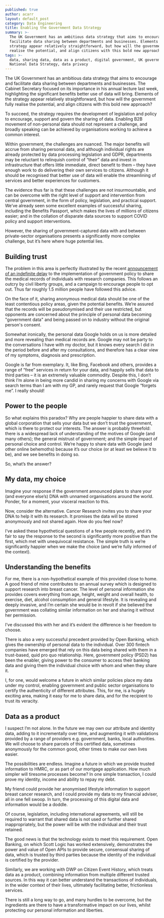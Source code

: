 ```yaml
---
published: true
author: acarr
layout: default_post
category: Data Engineering
title: Enabling the Government Data Strategy
summary: >-
  The UK Government has an ambitious data strategy that aims to encourage and
  facilitate data sharing between departments and businesses. Elements of the
  strategy appear relatively straightforward, but how will the government fully
  realise the potential, and align citizens with this bold new approach?
tags: >-
  data, sharing data, data as a product, digital government, UK government,
  National Data Strategy, data privacy
---
```

The UK Government has an ambitious data strategy that aims to encourage and facilitate data sharing between departments and businesses. The Cabinet Secretary focused on its importance in his annual lecture last week, highlighting the significant benefits better use of data will bring. Elements of the strategy appear relatively straightforward, but how will the government fully realise the potential, and align citizens with this bold new approach?

To succeed, the strategy requires the development of legislation and policy to encourage, support and govern the sharing of data. Enabling B2B movement of non-personal data should not represent a challenge, and broadly speaking can be achieved by organisations working to achieve a common interest.

Within government, the challenges are nuanced. The major benefits will accrue from sharing personal data, and although individual rights are already protected by data processing legislation and GDPR, departments may be reluctant to relinquish control of “their” data and invest in infrastructure that offers little immediate, direct benefit to them – they have enough work to do delivering their own services to citizens. Although it should be recognised that better use of data will enable the streamlining of services and better experiences for customers.

The evidence thus far is that these challenges are not insurmountable, and can be overcome with the right level of support and intervention from central government, in the form of policy, legislation, and practical support. We’ve already seen some excellent examples of successful sharing, including the Benefits Passport, which makes the lives of millions of citizens easier; and in the collation of disparate data sources to support COVID policy and support interventions.

However, the sharing of government-captured data with and between private-sector organisations presents a significantly more complex challenge, but it’s here where huge potential lies.

## Building trust

The problem in this area is perfectly illustrated by the recent [announcement of an indefinite delay](https://www.theguardian.com/society/2021/aug/22/nhs-data-grab-on-hold-as-millions-opt-out) to the implementation of government policy to share the medical records of individuals with research companies. This follows an outcry by civil liberty groups, and a campaign to encourage people to opt out. Thus far roughly 1.5 million people have followed this advice.

On the face of it, sharing anonymous medical data should be one of the least contentious policy areas, given the potential benefits. We’re assured that the records will be pseudonymised and their use restricted, but opponents are concerned about the principle of personal data becoming "government data" and being passed on to industry without the original person's consent.

Somewhat ironically, the personal data Google holds on us is more detailed and more revealing than medical records are. Google may not be party to the conversations I have with my doctor, but it knows every search I did in the period before and after my consultations, and therefore has a clear view of my symptoms, diagnosis and prescription.

Google is far from exemplary. It, like Bing, Facebook and others, provides a range of “free” services in return for your data, and happily sells that data to third parties – it is an extremely valuable commodity. Despite this, I don’t think I’m alone in being more candid in sharing my concerns with Google via search terms than I am with my GP, and rarely request that Google “forgets me”. I really should!

## Power to the people

So what explains this paradox? Why are people happier to share data with a global corporation that sells your data but we don’t trust the government, which is there to protect our interests. The answer is probably threefold: there is a widespread lack of understanding of the motives of Google (and many others); the general mistrust of government; and the simple impact of personal choice and control. We’re happy to share data with Google (and other online behemoths) because it’s our choice (or at least we believe it to be), and we see benefits in doing so.

So, what’s the answer?

## My data, my choice

Imagine your response if the government announced plans to share your (and everyone else’s) DNA with unnamed organisations around the world. Ponder, for a moment, your visceral reaction to this.

Now, consider the alternative. Cancer Research invites you to share your DNA to help it with its research. It promises the data will be stored anonymously and not shared again. How do you feel now?

I’ve asked these hypothetical questions of a few people recently, and it’s fair to say the response to the second is significantly more positive than the first, which met with unequivocal resistance. The simple truth is we’re significantly happier when we make the choice (and we’re fully informed of the context).

## Understanding the benefits

For me, there is a non-hypothetical example of this provided close to home. A good friend of mine contributes to an annual survey which is designed to support research into breast cancer. The level of personal information she provides covers everything from age, height, weight and overall health, to exercise, diet, alcohol consumption and general lifestyle. It is revealing and deeply invasive, and I’m certain she would be in revolt if she believed the government was collating similar information on her and sharing it without her permission.

I’ve discussed this with her and it’s evident the difference is her freedom to choose.

There is also a very successful precedent provided by Open Banking, which gives the ownership of personal data to the individual. Over 300 fintech companies have emerged that rely on this data being shared with them in a trust-based, quid pro quo relationship. Here, government policy (PSD2) has been the enabler, giving power to the consumer to access their banking data and giving them the individual choice with whom and when they share it.

I, for one, would welcome a future in which similar policies place my data under my control, enabling government and public sector organisations to certify the authenticity of different attributes. This, for me, is a hugely exciting area, making it easy for me to share data, and for the recipient to trust its veracity.

## Data as a product

I suspect I’m not alone. In the future we may own our attribute and identity data, adding to it incrementally over time, and augmenting it with validations provided by a range of providers e.g. government, banks, local authorities. We will choose to share parcels of this certified data, sometimes anonymously for the common good, other times to make our own lives easier.

The possibilities are endless. Imagine a future in which we provide trusted information to HMRC, or as part of our mortgage application. How much simpler will tiresome processes become? In one simple transaction, I could prove my identity, income and ability to repay my debt.

My friend could provide her anonymised lifestyle information to support breast cancer research, and I could provide my data to my financial adviser, all in one fell swoop. In turn, the processing of this digital data and information would be a doddle.

Of course, legislation, including international agreements, will still be required to warrant that shared data is not used or further shared inappropriately, but the power will be with the individual and their trust retained.

The good news is that the technology exists to meet this requirement. Open Banking, on which Scott Logic has worked extensively, demonstrates the power and value of Open APIs to provide secure, consensual sharing of data, which is trusted by third parties because the identity of the individual is certified by the provider.

Similarly, we are working with DWP on Citizen Event History, which treats data as a product, combining information from multiple different trusted sources. In this way it can better understand the transactions of individuals, in the wider context of their lives, ultimately facilitating better, frictionless services.

There is still a long way to go, and many hurdles to be overcome, but the ingredients are there to have a transformative impact on our lives, whilst protecting our personal information and liberties.